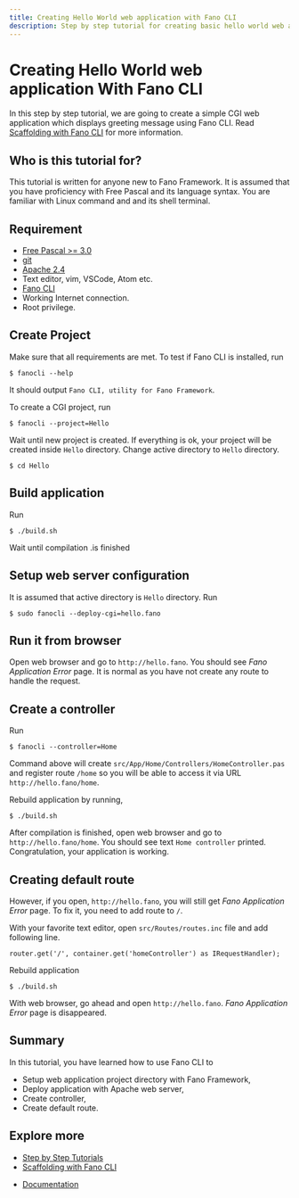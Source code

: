 ```yaml
---
title: Creating Hello World web application with Fano CLI
description: Step by step tutorial for creating basic hello world web application with Fano CLI
---
```


<h1 class="major">Creating Hello World web application With Fano CLI</h1>

In this step by step tutorial, we are going to create a simple CGI web application which displays greeting message using Fano CLI. Read [Scaffolding with Fano CLI](/scaffolding-with-fano-cli) for more information.

## Who is this tutorial for?

This tutorial is written for anyone new to Fano Framework. It is assumed that you have proficiency with Free Pascal and its language syntax. You are familiar with  Linux command and and its shell terminal.

## Requirement

- [Free Pascal >= 3.0](https://www.freepascal.org)
- [git](https://git-scm.com/)
- [Apache 2.4](https://httpd.apache.org/)
- Text editor, vim, VSCode, Atom etc.
- [Fano CLI](https://github.com/fanoframework/fano-cli)
- Working Internet connection.
- Root privilege.

## Create Project

Make sure that all requirements are met. To test if Fano CLI is installed, run

```
$ fanocli --help
```

It should output `Fano CLI, utility for Fano Framework`.

To create a CGI project, run

```
$ fanocli --project=Hello
```

Wait until new project is created. If everything is ok, your project will be created inside `Hello` directory. Change active directory to `Hello` directory.

```
$ cd Hello
```

## Build application

Run

```
$ ./build.sh
```

Wait until compilation .is finished

## Setup web server configuration

It is assumed that active directory is `Hello` directory. Run

```
$ sudo fanocli --deploy-cgi=hello.fano
```

## Run it from browser

Open web browser and go to `http://hello.fano`. You should see *Fano Application Error* page. It is normal as you have not create any route to handle the request.

## Create a controller

Run

```
$ fanocli --controller=Home
```

Command above will create `src/App/Home/Controllers/HomeController.pas` and register route `/home` so you will be able to access it via URL `http://hello.fano/home`.

Rebuild application by running,

```
$ ./build.sh
```

After compilation is finished, open web browser and go to `http://hello.fano/home`. You should see text `Home controller` printed. Congratulation, your application is working.

## Creating default route

However, if you open, `http://hello.fano`, you will still get *Fano Application Error* page. To fix it, you need to add route to `/`.

With your favorite text editor, open `src/Routes/routes.inc` file and add following line.

```
router.get('/', container.get('homeController') as IRequestHandler);
```

Rebuild application

```
$ ./build.sh
```

With web browser, go ahead and open `http://hello.fano`. *Fano Application Error* page is disappeared.

## Summary

In this tutorial, you have learned how to use Fano CLI to

- Setup web application project directory with Fano Framework,
- Deploy application with Apache web server,
- Create controller,
- Create default route.

## Explore more

- [Step by Step Tutorials](/tutorials)
- [Scaffolding with Fano CLI](/scaffolding-with-fano-cli)

<ul class="actions">
    <li><a href="/documentation" class="button">Documentation</a></li>
</ul>

